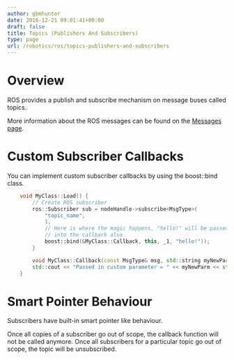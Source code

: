 ```yaml
---
author: gbmhunter
date: 2016-12-21 09:01:41+00:00
draft: false
title: Topics (Publishers And Subscribers)
type: page
url: /robotics/ros/topics-publishers-and-subscribers
---
```


# Overview

ROS provides a publish and subscribe mechanism on message buses called topics.

More information about the ROS messages can be found on the [Messages page](/robotics/ros/messages).

# Custom Subscriber Callbacks

You can implement custom subscriber callbacks by using the boost::bind class.

``` c++    
    void MyClass::Load() {
        // Create ROS subscriber
        ros::Subscriber sub = nodeHandle->subscribe<MsgType>(
            "topic_name",
            1,
            // Here is where the magic happens, "hello!" will be passed
            // into the callback also
            boost::bind(&MyClass::Callback, this, _1, "hello!"));
        }

        void MyClass::Callback(const MsgType& msg, std::string myNewParam) {
        std::cout << "Passed in custom parameter = " << myNewParm << std::endl;
    }
```

# Smart Pointer Behaviour

Subscribers have built-in smart pointer like behaviour.

Once all copies of a subscriber go out of scope, the callback function will not be called anymore. Once all subscribers for a particular topic go out of scope, the topic will be unsubscribed.
